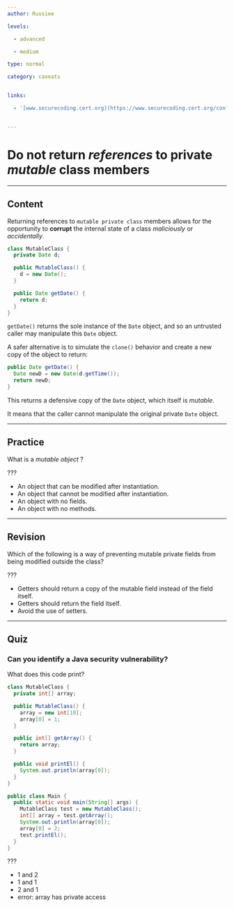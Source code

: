 ```yaml
---
author: Russiee

levels:

  - advanced

  - medium

type: normal

category: caveats


links:

  - '[www.securecoding.cert.org](https://www.securecoding.cert.org/confluence/display/java/OBJ05-J.+Do+not+return+references+to+private+mutable+class+members){website}'


---
```


# Do not return *references* to private *mutable* class members

---
## Content

Returning references to `mutable private class` members allows for the opportunity to **corrupt** the internal state of a class *maliciously* or *accidentally*.


```java
class MutableClass {
  private Date d;

  public MutableClass() {
    d = new Date();
  }

  public Date getDate() {
    return d;
  }
}
```

`getDate()` returns the sole instance of the `Date` object, and so an untrusted caller may manipulate this `Date` object.

A safer alternative is to simulate the `clone()` behavior and create a new copy of the object to return:

```java
public Date getDate() {
  Date newD = new Date(d.getTime());
  return newD;
}

```

This returns a defensive copy of the `Date` object, which itself is *mutable*.

It means that the caller cannot manipulate the original private `Date` object.

---
## Practice

What is a *mutable object* ?

???

* An object that can be modified after instantiation.
* An object that cannot be modified after instantiation.
* An object with no fields.
* An object with no methods.

---
## Revision

Which of the following is a way of preventing mutable private fields from being modified outside the class?

???


* Getters should return a copy of the mutable field instead of the field itself.
* Getters should return the field itself.
* Avoid the use of setters.

---
## Quiz 
### Can you identify a Java security vulnerability?

What does this code print?

```java
class MutableClass {
  private int[] array;

  public MutableClass() {
    array = new int[10];
    array[0] = 1;
  }

  public int[] getArray() {
    return array;
  }

  public void printEl() {
    System.out.println(array[0]);
  }
}

public class Main {
  public static void main(String[] args) {
    MutableClass test = new MutableClass();
    int[] array = test.getArray();
    System.out.println(array[0]);
    array[0] = 2;
    test.printEl();
  }
}
```

 ???

* 1 and 2
* 1 and 1
* 2 and 1
* error: array has private access
 

